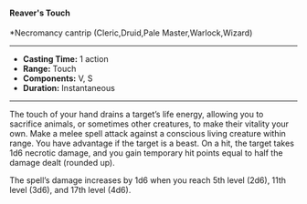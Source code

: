 #### Reaver's Touch
*Necromancy cantrip (Cleric,Druid,Pale Master,Warlock,Wizard)
___
- **Casting Time:** 1 action
- **Range:** Touch
- **Components:** V, S
- **Duration:** Instantaneous
---
The touch of your hand drains a target’s life energy, allowing you to sacrifice animals, or sometimes other creatures, to make their vitality your own. Make a melee spell attack against a conscious living creature within range. You have advantage if the target is a beast. On a hit, the target takes 1d6 necrotic damage, and you gain temporary hit points equal to half the damage dealt (rounded up).

The spell’s damage increases by 1d6 when you reach 5th level (2d6), 11th level (3d6), and 17th level (4d6).
